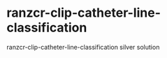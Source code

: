 # ranzcr-clip-catheter-line-classification
ranzcr-clip-catheter-line-classification silver solution
